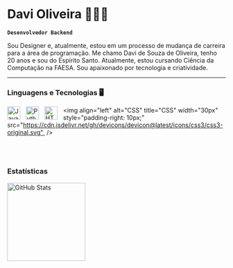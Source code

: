# Davi Oliveira 🧑🏾‍💻

**`Desenvolvedor Backend`**

Sou Designer e, atualmente, estou em um processo de mudança de carreira para a área de programação. Me chamo Davi de Souza de Oliveira, tenho 20 anos e sou do Espírito Santo. Atualmente, estou cursando Ciência da Computação na FAESA. Sou apaixonado por tecnologia e criatividade.

---

### Linguagens e Tecnologias 🖥

<img
    align="left" 
    alt="Java" 
    title="Java"
    width="30px" 
    style="padding-right: 10px;" 
    src="https://cdn.jsdelivr.net/gh/devicons/devicon@latest/icons/java/java-original.svg"
 />

<img 
    align="left" 
    alt="Python" 
    title="Python"
    width="30px" 
    style="padding-right:10px;" 
 src="https://cdn.jsdelivr.net/gh/devicons/devicon@latest/icons/python/python-original.svg"
/>

<img 
    align="left" 
    alt="HTML"
    title="HTML" 
    width="30px" 
    style="padding-right: 10px;" 
    src="https://cdn.jsdelivr.net/gh/devicons/devicon@latest/icons/html5/html5-original.svg" 
/>

<img 
    align="left" 
    alt="CSS" 
    title="CSS"
    width="30px" 
    style="padding-right: 10px;" 
    src="https://cdn.jsdelivr.net/gh/devicons/devicon@latest/icons/css3/css3-original.svg" 
/>

<br/>
<br/>

### Estatísticas

<p>
  <img 
    align="left" 
    alt="GitHub Stats" 
    height="180" 
    style="padding-right: 10px;" 
    src="https://github-readme-stats.vercel.app/api?username=dev-davioliveira&show_icons=true&theme=tokyonight&include_all_commits=true&locale=pt-br" 
  />
